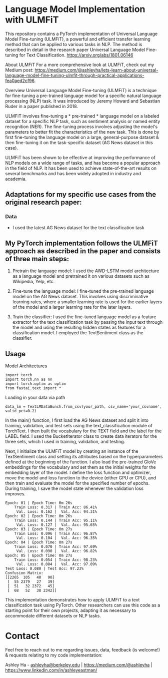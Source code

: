 # Language Model Implementation with ULMFiT

This repository contains a PyTorch implementation of Universal Language Model Fine-tuning (ULMFiT), a powerful and efficient transfer learning method that can be applied to various tasks in NLP. The method is described in detail in the research paper Universal Language Model Fine-tuning for Text Classification. https://arxiv.org/abs/1801.06146

About ULMFiT
For a more comprehensive look at ULMFiT, check out my Medium post: https://medium.com/@ashleyha/lets-learn-about-universal-language-model-fine-tuning-ulmfit-through-practical-applications-fea0aed2cf96.

Overview
Universal Language Model Fine-tuning (ULMFiT) is a technique for fine-tuning a pre-trained language model for a specific natural language processing (NLP) task. It was introduced by Jeremy Howard and Sebastian Ruder in a paper published in 2018.

ULMFiT involves fine-tuning a * pre-trained * language model on a labeled dataset for a specific NLP task, such as sentiment analysis or named entity recognition (NER). The fine-tuning process involves adjusting the model's parameters to better fit the characteristics of the new task. This is done by first fine-tuning the language model on a large, general-purpose dataset & then fine-tuning it on the task-specific dataset (AG News dataset in this case).

ULMFiT has been shown to be effective at improving the performance of NLP models on a wide range of tasks, and has become a popular approach in the field of NLP. It has been used to achieve state-of-the-art results on several benchmarks and has been widely adopted in industry and academia.

## Adaptations for my specific use cases from the original research paper:
### Data
- I used the latest AG News dataset for the text classification task

## My PyTorch implementation follows the ULMFiT approach as described in the paper and consists of three main steps:

1. Pretrain the language model: I used the AWD-LSTM model architecture as a language model and pretrained it on various datasets such as Wikipedia, Yelp, etc.

2. Fine-tune the language model: I fine-tuned the pre-trained language model on the AG News dataset. This involves using discriminative learning rates, where a smaller learning rate is used for the earlier layers of the model and a larger learning rate for the later layers.

3. Train the classifier: I used the fine-tuned language model as a feature extractor for the text classification task by passing the input text through the model and using the resulting hidden states as features for a classification model. I employed the TextSentiment class as the classifier.

## Usage
Model Architectures 
```
import torch 
import torch.nn as nn
import torch.optim as optim 
from fastai.text import *
```
Loading in your data via path
```
data_lm = TextLMDataBunch.from_csv(your_path, csv_name='your_csvname', valid_pct=0.2)
```
In the main() function, I first load the AG News dataset and split it into training, validation, and test sets using the text_classification module of TorchText. I then built the vocabulary for the TEXT field and the label for the LABEL field. I used the BucketIterator class to create data iterators for the three sets, which I used in training, validation, and testing.

Next, I initialize the ULMFiT model by creating an instance of the TextSentiment class and setting its attributes based on the hyperparameters defined at the beginning of the function. I also load the pre-trained GloVe embeddings for the vocabulary and set them as the initial weights for the embedding layer of the model.
I define the loss function and optimizer, move the model and loss function to the device (either GPU or CPU), and then train and evaluate the model for the specified number of epochs. During training, I save the model state whenever the validation loss improves.


``` Sample Model output:
Epoch: 01 | Epoch Time: 0m 26s
	Train Loss: 0.317 | Train Acc: 86.41%
	 Val. Loss: 0.162 |  Val. Acc: 94.31%
Epoch: 02 | Epoch Time: 0m 26s
	Train Loss: 0.144 | Train Acc: 95.11%
	 Val. Loss: 0.127 |  Val. Acc: 95.65%
Epoch: 03 | Epoch Time: 0m 27s
	Train Loss: 0.096 | Train Acc: 96.87%
	 Val. Loss: 0.104 |  Val. Acc: 96.35%
Epoch: 04 | Epoch Time: 0m 27s
	Train Loss: 0.070 | Train Acc: 97.69%
	 Val. Loss: 0.090 |  Val. Acc: 96.82%
Epoch: 05 | Epoch Time: 0m 27s
	Train Loss: 0.054 | Train Acc: 98.23%
	 Val. Loss: 0.084 |  Val. Acc: 97.09%
Test Loss: 0.080 | Test Acc: 97.23%
Confusion Matrix:
[[2265  105   40   90]
 [  55 2379   27   39]
 [  51   32 2372   45]
 [  68   52   38 2342]] 

``` 

This implementation demonstrates how to apply ULMFiT to a text classification task using PyTorch. Other researchers can use this code as a starting point for their own projects, adapting it as necessary to accommodate different datasets or NLP tasks.

# Contact 
Feel free to reach out to me regarding issues, data, feedback (is welcome!) & requests relating to my code implementation:

Ashley Ha - ashleyha@berkeley.edu | https://medium.com/@ashleyha | https://www.linkedin.com/in/ashleyeastman/
